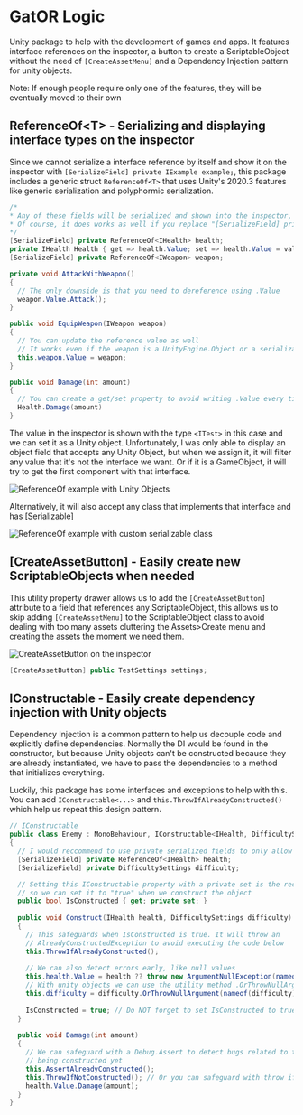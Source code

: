 # GatOR Logic

Unity package to help with the development of games and apps. It features interface references on the inspector, a button to create a
ScriptableObject without the need of `[CreateAssetMenu]` and a Dependency Injection pattern for unity objects.

Note: If enough people require only one of the features, they will be eventually moved to their own 

## ReferenceOf\<T> - Serializing and displaying interface types on the inspector

Since we cannot serialize a interface reference by itself and show it on the inspector with `[SerializeField] private IExample example;`,
this package includes a generic struct `ReferenceOf<T>` that uses Unity's 2020.3 features like generic serialization and polyphormic serialization.

```C#
/*
* Any of these fields will be serialized and shown into the inspector, like it would happen with an UnityEngine.Object
* Of course, it does works as well if you replace "[SerializeField] private" with "public"
*/
[SerializeField] private ReferenceOf<IHealth> health;
private IHealth Health { get => health.Value; set => health.Value = value; }
[SerializeField] private ReferenceOf<IWeapon> weapon;

private void AttackWithWeapon()
{
  // The only downside is that you need to dereference using .Value
  weapon.Value.Attack();
}

public void EquipWeapon(IWeapon weapon)
{
  // You can update the reference value as well
  // It works even if the weapon is a UnityEngine.Object or a serializable/non-serializable value
  this.weapon.Value = weapon;
}

public void Damage(int amount)
{
  // You can create a get/set property to avoid writing .Value every time
  Health.Damage(amount)
}
```

The value in the inspector is shown with the type `<ITest>` in this case and we can set it as a Unity object. Unfortunately, I was only able to
display an object field that accepts any Unity Object, but when we assign it, it will filter any value that it's not the interface we want. Or
if it is a GameObject, it will try to get the first component with that interface.

![ReferenceOf example with Unity Objects](https://user-images.githubusercontent.com/29787965/214464474-d3f573ed-eca7-4aed-bd95-0d0d6343e29b.png)

Alternatively, it will also accept any class that implements that interface and has [Serializable]

![ReferenceOf example with custom serializable class](https://user-images.githubusercontent.com/29787965/214465013-d1a42893-9793-40cc-9139-b6ba12187d8a.png)

## [CreateAssetButton] - Easily create new ScriptableObjects when needed

This utility property drawer allows us to add the `[CreateAssetButton]` attribute to a field that references any ScriptableObject, this allows
us to skip adding `[CreateAssetMenu]` to the ScriptableObject class to avoid dealing with too many assets cluttering the Assets>Create menu and
creating the assets the moment we need them.

![CreateAssetButton on the inspector](https://user-images.githubusercontent.com/29787965/214557565-d26e6f2f-1609-4e2f-b1c7-7f3654fb02c4.png)

```C#
[CreateAssetButton] public TestSettings settings;
```

## IConstructable - Easily create dependency injection with Unity objects

Dependency Injection is a common pattern to help us decouple code and explicitly define dependencies. Normally the DI would be found in the
constructor, but because Unity objects can't be constructed because they are already instantiated, we have to pass the dependencies to a method
that initializes everything.

Luckily, this package has some interfaces and exceptions to help with this. You can add `IConstructable<...>` and `this.ThrowIfAlreadyConstructed()`
which help us repeat this design pattern.

```C#
// IConstructable 
public class Enemy : MonoBehaviour, IConstructable<IHealth, DifficultySettings>
{
  // I would reccommend to use private serialized fields to only allow the constructor to modify these values
  [SerializeField] private ReferenceOf<IHealth> health;
  [SerializeField] private DifficultySettings difficulty;

  // Setting this IConstructable property with a private set is the reccommended way
  // so we can set it to "true" when we construct the object
  public bool IsConstructed { get; private set; }
  
  public void Construct(IHealth health, DifficultySettings difficulty)
  {
    // This safeguards when IsConstructed is true. It will throw an
    // AlreadyConstructedException to avoid executing the code below
    this.ThrowIfAlreadyConstructed();
    
    // We can also detect errors early, like null values
    this.health.Value = health ?? throw new ArgumentNullException(nameof(health));
    // With unity objects we can use the utility method .OrThrowNullArgument(argumentName)
    this.difficulty = difficulty.OrThrowNullArgument(nameof(difficulty));
    
    IsConstructed = true; // Do NOT forget to set IsConstructed to true
  }
  
  public void Damage(int amount)
  {
    // We can safeguard with a Debug.Assert to detect bugs related to the object not
    // being constructed yet
    this.AssertAlreadyConstructed();
    this.ThrowIfNotConstructed(); // Or you can safeguard with throw if you prefer it that way
    health.Value.Damage(amount);
  }
}
```
